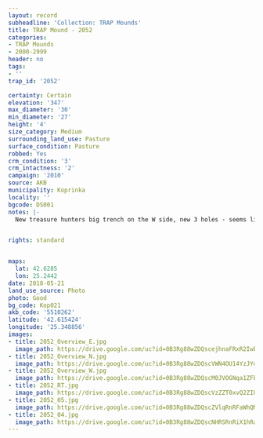```yaml
---
layout: record
subheadline: 'Collection: TRAP Mounds'
title: TRAP Mound - 2052
categories:
- TRAP Mounds
- 2000-2999
header: no
tags:
- ''
trap_id: '2052'

certainty: Certain
elevation: '347'
max_diameter: '30'
min_diameter: '27'
height: '4'
size_category: Medium
surrounding_land_use: Pasture
surface_condition: Pasture
robbed: Yes
crm_condition: '3'
crm_intactness: '2'
campaign: '2010'
source: AKB
municipality: Koprinka
locality: ''
bgcode: DS001
notes: |-
  New treasure hunters big trench on the W side, new 3 holes - seems like garbage holes, modern debris on the surface, digged thtough? - uneven surface.


rights: standard


maps:
  lat: 42.6285
  lon: 25.2442
date: 2018-05-21
land_use_source: Photo
photo: Good
bg_code: Kop021
akb_code: '5510262'
latitude: '42.615424'
longitude: '25.348856'
images:
- title: 2052_Overview_E.jpg
  image_path: https://drive.google.com/uc?id=0B3Rg88wZDQscejhnaFRxR2Iwb3c
- title: 2052_Overview_N.jpg
  image_path: https://drive.google.com/uc?id=0B3Rg88wZDQscVWN4OU14YzJYdWM
- title: 2052_Overview_W.jpg
  image_path: https://drive.google.com/uc?id=0B3Rg88wZDQscM0JVOGNqa1ZFbWs
- title: 2052_RT.jpg
  image_path: https://drive.google.com/uc?id=0B3Rg88wZDQscVzZZT0xvQ2ZIUTA
- title: 2052_05.jpg
  image_path: https://drive.google.com/uc?id=0B3Rg88wZDQscZVlqRnRFaWhQMlk
- title: 2052_04.jpg
  image_path: https://drive.google.com/uc?id=0B3Rg88wZDQscNHRSRnRiX1hRaUE
---
```

